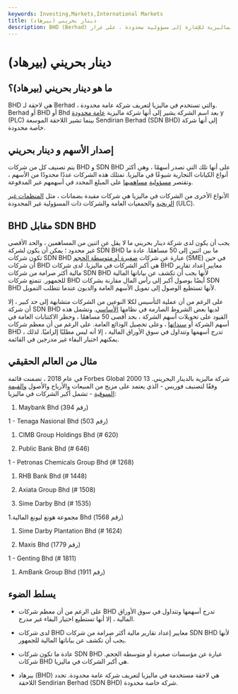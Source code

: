```yaml
---
keywords: Investing,Markets,International Markets
title: دينار بحريني (بيرهاد)
description: BHD (Berhad) هي لاحقة من ثلاثة أحرف تستخدمها الشركات الماليزية للإشارة إلى مسؤولية محدودة ، على غرار LLC في الولايات المتحدة أو المحدودة في المملكة المتحدة
---
```


# دينار بحريني (بيرهاد)
## ما هو دينار بحريني (بيرهاد)؟

BHD هي لاحقة لـ Berhad ، والتي تستخدم في ماليزيا لتعريف شركة عامة محدودة. Berhad أو BHD أو Bhd بعد اسم الشركة يشير إلى أنها شركة ماليزية [عامة محدودة](/plc) y (PLC) بينما تشير اللاحقة الموسعة Sendirian Berhad (SDN BHD) إلى أنها شركة خاصة محدودة.

## إصدار الأسهم و دينار بحريني

يتم تصنيف كل من شركات BHD و SDN BHD على أنها تلك التي تصدر أسهمًا ، وهي أكثر أنواع الكيانات التجارية شيوعًا في ماليزيا. تمتلك هذه الشركات عددًا محدودًا من الأسهم ، وتقتصر [مسؤولية](/liability) [مساهميها](/shareholder) على المبلغ المحدد في أسهمهم غير المدفوعة.

الأنواع الأخرى من الشركات في ماليزيا هي شركات مقيدة بضمانات ، مثل [المنظمات غير الربحية](/non-profitorganization) والجمعيات العامة والشركات ذات المسؤولية غير المحدودة (ULC).

## BHD مقابل SDN BHD

يجب أن يكون لدى شركة دينار بحريني ما لا يقل عن اثنين من المساهمين ، والحد الأقصى غير محدود ؛ يمكن أن يكون لشركة SDN BHD ما بين اثنين إلى 50 مساهمًا. عادة ما تكون شركات SDN BHD عبارة عن شركات [صغيرة أو متوسطة الحجم](/smallandmidsizeenterprises) (SME) في حين أن شركات BHD هي أكبر الشركات في ماليزيا. لدى شركات BHD معايير إعداد تقارير مالية أكثر صرامة من شركات SDN BHD لأنها يجب أن تكشف عن بياناتها المالية للجمهور. تتمتع شركات BHD أيضًا بوصول أكبر إلى رأس المال مقارنة بشركات SDN BHD لأنها تستطيع الوصول إلى تمويل الأسهم العامة والديون عندما تتطلب التمويل.

على الرغم من أن عملية التأسيس لكلا النوعين من الشركات متشابهة إلى حد كبير ، إلا أن شركة SDN BHD لديها بعض الشروط الصارمة في نظامها [الأساسي](/articles-of-association). وتشمل هذه القيود على تحويلات أسهم الشركة ، بحد أقصى 50 مساهمًا ، وحظر الاكتتابات العامة في أسهم الشركة أو [سنداتها](/debenture) ، وعلى تحصيل الودائع العامة. على الرغم من أن معظم شركات BHD تدرج أسهمها وتتداول في سوق الأوراق المالية ، إلا أنه ليس مطلبًا إلزاميًا. لذلك ، يمكنهم اختيار البقاء غير مدرجين في القائمة.

## مثال من العالم الحقيقي

في عام 2018 ، تضمنت قائمة Forbes Global 2000 13 شركة ماليزية بالدينار البحريني. وفقًا لتصنيف فوربس - الذي يعتمد على مزيج من المبيعات والأرباح والأصول [والقيمة السوقية](/marketvalue) - تشمل أكبر الشركات في ماليزيا:

1. Maybank Bhd (رقم 394)

1 - Tenaga Nasional Bhd (رقم 503)

1. CIMB Group Holdings Bhd (# 620)

1. Public Bank Bhd (# 646)

1 - Petronas Chemicals Group Bhd (# 1268)

1. RHB Bank Bhd (# 1448)

1. Axiata Group Bhd (# 1508)

1. Sime Darby Bhd (# 1535)

1.مجموعة هونغ ليونغ المالية Bhd (رقم 1568)

1. Sime Darby Plantation Bhd (# 1624)

1. Maxis Bhd (رقم 1779)

1 - Genting Bhd (# 1811)

1. AmBank Group Bhd (رقم 1911)

## يسلط الضوء

- على الرغم من أن معظم شركات BHD تدرج أسهمها وتتداول في سوق الأوراق المالية ، إلا أنها تستطيع اختيار البقاء غير مدرج.

- لدى شركات BHD معايير إعداد تقارير مالية أكثر صرامة من شركات SDN BHD لأنها يجب أن تكشف عن بياناتها المالية للجمهور.

- عادة ما تكون شركات SDN BHD عبارة عن مؤسسات صغيرة أو متوسطة الحجم. شركات BHD هي أكبر الشركات في ماليزيا.

- بيرهاد (BHD) هي لاحقة مستخدمة في ماليزيا لتعريف شركة عامة محدودة. تحدد اللاحقة Sendirian Berhad (SDN BHD) شركة خاصة محدودة.

